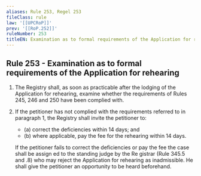 ```yaml
---
aliases: Rule 253, Regel 253
fileClass: rule
law: '[[UPCRoP]]'
prev: '[[RoP.252]]'
ruleNumber: 253
titleEN: Examination as to formal requirements of the Application for rehearing
---
```


## Rule 253 - Examination as to formal requirements of the Application for rehearing

1. The Registry shall, as soon as practicable  after the lodging of the Application for rehearing, examine whether the requirements of Rules  245, 246 and 250 have been complied with.  

2. If the petitioner has not complied with the requirements referred to in paragraph 1, the Registry shall invite the petitioner to:  
	- (a) correct the deficiencies within 14 days; and  
	- (b) where applicable, pay the fee for the rehearing within 14 days.  

	If the petitioner fails to correct the deficiencies or pay the fee the case shall be assign ed to the standing judge  by the Re gistrar  (Rule 345.5 and  .8) who  may reject the Application for rehearing as inadmissible. He shall give the petitioner an opportunity to be heard beforehand.